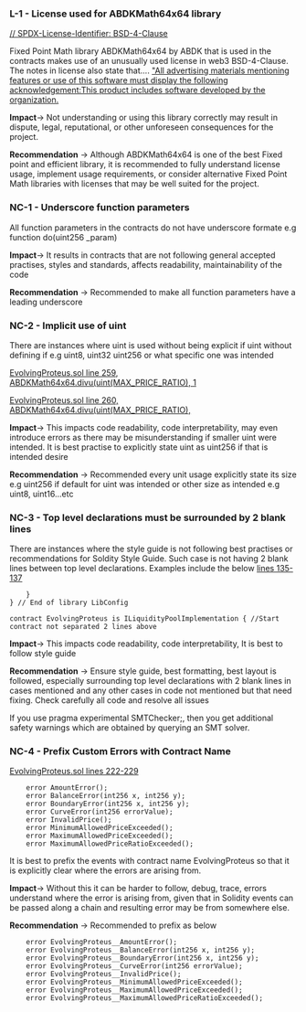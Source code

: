 ### L-1 - License used for ABDKMath64x64 library 

[// SPDX-License-Identifier: BSD-4-Clause](https://github.com/abdk-consulting/abdk-libraries-solidity/blob/5e1e7c11b35f8313d3f7ce11c1b86320d7c0b554/ABDKMath64x64.sol#L1C1-L1C41)

Fixed Point Math library ABDKMath64x64 by ABDK that is used in the contracts makes use of an unusually used license in web3 BSD-4-Clause. The notes in license also state that....
["All advertising materials mentioning features or use of this software must display the following acknowledgement:This product includes software developed by the organization.](https://spdx.org/licenses/BSD-4-Clause.html)

**Impact**-> Not understanding or using this library correctly may result in dispute, legal, reputational, or other unforeseen consequences for the project.  

**Recommendation** -> Although ABDKMath64x64 is one of the best Fixed point and efficient library, it is recommended to fully understand license usage, implement usage requirements, or consider alternative Fixed Point Math libraries with licenses that may be well suited for the project. 

### NC-1 - Underscore function parameters 

All function parameters in the contracts do not have underscore formate e.g function do(uint256 _param)

**Impact**-> It results in contracts that are not following general accepted practises, styles and standards, affects readability, maintainability of the code 

**Recommendation** -> Recommended to make all function parameters have a leading underscore 

### NC-2 - Implicit use of uint

There are instances where uint is used without being explicit if uint without defining if e.g uint8, uint32 uint256 or what specific one was intended 

[EvolvingProteus.sol line 259, ABDKMath64x64.divu(uint(MAX_PRICE_RATIO), 1](https://github.com/code-423n4/2023-08-shell/blob/c61cf0e01bada04c3d6055acb81f61955ed600aa/src/proteus/EvolvingProteus.sol#L259)

[EvolvingProteus.sol line 260, ABDKMath64x64.divu(uint(MAX_PRICE_RATIO),](https://github.com/code-423n4/2023-08-shell/blob/c61cf0e01bada04c3d6055acb81f61955ed600aa/src/proteus/EvolvingProteus.sol#L260)

**Impact**-> This impacts code readability, code interpretability, may even introduce errors as there may be misunderstanding if smaller uint were intended. It is best practise to explicitly state uint as uint256 if that is intended desire

**Recommendation** -> Recommended every unit usage explicitly state its size e.g uint256 if default for uint was intended or other size as intended e.g uint8, uint16...etc 


### NC-3 - Top level declarations must be surrounded by 2 blank lines

There are instances where the style guide is not following best practises or recommendations for Soldity Style Guide. Such case is not having 2 blank lines between top level declarations. Examples include the below 
 [lines 135-137](https://github.com/code-423n4/2023-08-shell/blob/c61cf0e01bada04c3d6055acb81f61955ed600aa/src/proteus/EvolvingProteus.sol#L135)
```solidity 
    }
} // End of library LibConfig

contract EvolvingProteus is ILiquidityPoolImplementation { //Start contract not separated 2 lines above
```

**Impact**-> This impacts code readability, code interpretability,  It is best to follow style guide

**Recommendation** -> Ensure style guide, best formatting, best layout is followed, especially surrounding top level declarations with 2 blank lines in cases mentioned and any other cases in code not mentioned but that need fixing. Check carefully all code and resolve all issues 

If you use pragma experimental SMTChecker;, then you get additional safety warnings which are obtained by querying an SMT solver. 

### NC-4 - Prefix Custom Errors with Contract Name 

[EvolvingProteus.sol lines 222-229](https://github.com/code-423n4/2023-08-shell/blob/c61cf0e01bada04c3d6055acb81f61955ed600aa/src/proteus/EvolvingProteus.sol#L222C5-L229C46)
```solidity 
    error AmountError();
    error BalanceError(int256 x, int256 y);
    error BoundaryError(int256 x, int256 y);
    error CurveError(int256 errorValue); 
    error InvalidPrice();
    error MinimumAllowedPriceExceeded();
    error MaximumAllowedPriceExceeded();
    error MaximumAllowedPriceRatioExceeded();
```

It is best to prefix the events with contract name EvolvingProteus so that it is explicitly clear where the errors are arising from. 

**Impact**-> Without this it can be harder to follow, debug, trace, errors understand where the error is arising from, given that in Solidity events can be passed along a chain and resulting error may be from somewhere else. 

**Recommendation** -> Recommended to prefix as below 
```
    error EvolvingProteus__AmountError();
    error EvolvingProteus__BalanceError(int256 x, int256 y);
    error EvolvingProteus__BoundaryError(int256 x, int256 y);
    error EvolvingProteus__CurveError(int256 errorValue); 
    error EvolvingProteus__InvalidPrice();
    error EvolvingProteus__MinimumAllowedPriceExceeded();
    error EvolvingProteus__MaximumAllowedPriceExceeded();
    error EvolvingProteus__MaximumAllowedPriceRatioExceeded();
```



